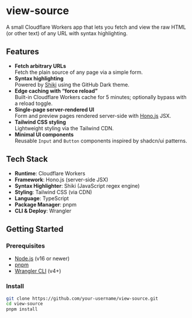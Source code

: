 # view-source

A small Cloudflare Workers app that lets you fetch and view the raw HTML (or other text) of any URL with syntax highlighting.

## Features

- **Fetch arbitrary URLs**  
  Fetch the plain source of any page via a simple form.
- **Syntax highlighting**  
  Powered by [Shiki](https://shiki.style/) using the GitHub Dark theme.
- **Edge caching with “force reload”**  
  Built-in Cloudflare Workers cache for 5 minutes; optionally bypass with a reload toggle.
- **Single-page server-rendered UI**  
  Form and preview pages rendered server-side with [Hono.js](https://honojs.dev/) JSX.
- **Tailwind CSS styling**  
  Lightweight styling via the Tailwind CDN.
- **Minimal UI components**  
  Reusable `Input` and `Button` components inspired by shadcn/ui patterns.

## Tech Stack

- **Runtime**: Cloudflare Workers  
- **Framework**: Hono.js (server-side JSX)  
- **Syntax Highlighter**: Shiki (JavaScript regex engine)  
- **Styling**: Tailwind CSS (via CDN)  
- **Language**: TypeScript  
- **Package Manager**: pnpm  
- **CLI & Deploy**: Wrangler  

## Getting Started

### Prerequisites

- [Node.js](https://nodejs.org/) (v16 or newer)  
- [pnpm](https://pnpm.io/)  
- [Wrangler CLI](https://developers.cloudflare.com/workers/cli-wrangler/) (v4+)

### Install

```bash
git clone https://github.com/your-username/view-source.git
cd view-source
pnpm install
